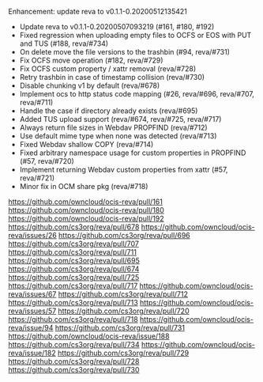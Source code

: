 Enhancement: update reva to v0.1.1-0.20200512135421

- Update reva to v0.1.1-0.20200507093219 (#161, #180, #192)
- Fixed regression when uploading empty files to OCFS or EOS with PUT and TUS (#188, reva/#734)
- On delete move the file versions to the trashbin (#94, reva/#731)
- Fix OCFS move operation (#182, reva/#729)
- Fix OCFS custom property / xattr removal (reva/#728)
- Retry trashbin in case of timestamp collision (reva/#730)
- Disable chunking v1 by default (reva/#678)
- Implement ocs to http status code mapping (#26, reva/#696, reva/#707, reva/#711)
- Handle the case if directory already exists (reva/#695)
- Added TUS upload support (reva/#674, reva/#725, reva/#717)
- Always return file sizes in Webdav PROPFIND (reva/#712)
- Use default mime type when none was detected (reva/#713)
- Fixed Webdav shallow COPY (reva/#714)
- Fixed arbitrary namespace usage for custom properties in PROPFIND (#57, reva/#720)
- Implement returning Webdav custom properties from xattr (#57, reva/#721)
- Minor fix in OCM share pkg (reva/#718)

https://github.com/owncloud/ocis-reva/pull/161
https://github.com/owncloud/ocis-reva/pull/180
https://github.com/owncloud/ocis-reva/pull/192
https://github.com/cs3org/reva/pull/678
https://github.com/owncloud/ocis-reva/issues/26
https://github.com/cs3org/reva/pull/696
https://github.com/cs3org/reva/pull/707
https://github.com/cs3org/reva/pull/711
https://github.com/cs3org/reva/pull/695
https://github.com/cs3org/reva/pull/674
https://github.com/cs3org/reva/pull/725
https://github.com/cs3org/reva/pull/717
https://github.com/owncloud/ocis-reva/issues/67
https://github.com/cs3org/reva/pull/712
https://github.com/cs3org/reva/pull/713
https://github.com/owncloud/ocis-reva/issues/57
https://github.com/cs3org/reva/pull/720
https://github.com/cs3org/reva/pull/718
https://github.com/owncloud/ocis-reva/issue/94
https://github.com/cs3org/reva/pull/731
https://github.com/owncloud/ocis-reva/issue/188
https://github.com/cs3org/reva/pull/734
https://github.com/owncloud/ocis-reva/issue/182
https://github.com/cs3org/reva/pull/729
https://github.com/cs3org/reva/pull/728
https://github.com/cs3org/reva/pull/730


